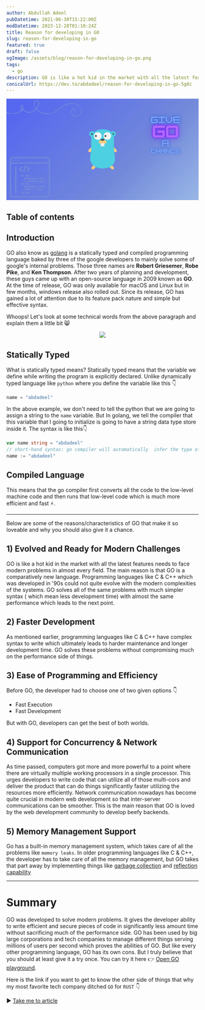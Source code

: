 ```yaml
---
author: Abdullah Adeel
pubDatetime: 2021-06-30T15:22:00Z
modDatetime: 2023-12-28T01:10:24Z
title: Reason for developing in GO
slug: reason-for-developing-in-go
featured: true
draft: false
ogImage: /assets/blog/reason-for-developing-in-go.png
tags:
  - go
description: GO is like a hot kid in the market with all the latest features needs to face modern problems in almost every field. The main reason is that GO is a comparatively new language. Programming languages like C & C++ which was developed in 90s could not quite evolve with the modern complexities of the systems. GO solves all of the same problems with much simpler syntax ( which mean less development time) with almost the same performance which leads to the next point.
conicalUrl: https://dev.to/abdadeel/reason-for-developing-in-go-5g0c
---
```


<div align="center">
  <img src="/public/assets/blog/reason-for-developing-in-go.png">
</div>

## Table of contents

## Introduction

GO also know as [golang](https://golang.org/) is a statically typed and compiled programming language baked by three of the google developers to mainly solve some of google's internal problems. Those three names are **Robert Griesemer**, **Robe Pike**, and **Ken Thompson**. After two years of planning and development, these guys came up with an open-source language in 2009 known as **GO**. At the time of release, GO was only available for macOS and Linux but in few months, windows release also rolled out. Since its release, GO has gained a lot of attention due to its feature pack nature and simple but effective syntax.

Whoops! Let's look at some technical words from the above paragraph and explain them a little bit 😸

<div align="center">
  <img src="https://media.giphy.com/media/hLE84j8EJwMT2aNHHp/giphy.gif">
</div>

## Statically Typed

What is statically typed means?
Statically typed means that the variable we define while writing the program is explicitly declared. Unlike dynamically typed language like `python` where you define the variable like this 👇

```python
name = "abdadeel"
```

In the above example, we don't need to tell the python that we are going to assign a string to the `name` variable.
But In golang, we tell the compiler that this variable that I going to initialize is going to have a string data type store inside it. The syntax is like this👇

```go
var name string = "abdadeel"
// short-hand syntax: go compiler will automatically  infer the type of variable
name := "abdadeel"
```

## Compiled Language

This means that the go compiler first converts all the code to the low-level machine code and then runs that low-level code which is much more efficient and fast ⚡.

<hr>

Below are some of the reasons/characteristics of GO that make it so loveable and why you should also give it a chance.

## 1) Evolved and Ready for Modern Challenges

GO is like a hot kid in the market with all the latest features needs to face modern problems in almost every field. The main reason is that GO is a comparatively new language. Programming languages like C & C++ which was developed in '90s could not quite evolve with the modern complexities of the systems. GO solves all of the same problems with much simpler syntax ( which mean less development time) with almost the same performance which leads to the next point.

## 2) Faster Development

As mentioned earlier, programming languages like C & C++ have complex syntax to write which ultimately leads to harder maintenance and longer development time. GO solves these problems without compromising much on the performance side of things.

## 3) Ease of Programming and Efficiency

Before GO, the developer had to choose one of two given options 👇

- Fast Execution
- Fast Development

But with GO, developers can get the best of both worlds.

## 4) Support for Concurrency & Network Communication

As time passed, computers got more and more powerful to a point where there are virtually multiple working processors in a single processor. This urges developers to write code that can utilize all of those multi-cors and deliver the product that can do things significantly faster utilizing the resources more efficiently. Network communication nowadays has become quite crucial in modern web development so that inter-server communications can be smoother. This is the main reason that GO is loved by the web development community to develop beefy backends.

## 5) Memory Management Support

Go has a built-in memory management system, which takes care of all the problems like `memory leaks`. In older programming languages like C & C++, the developer has to take care of all the memory management, but GO takes that part away by implementing things like [garbage collection](<https://en.wikipedia.org/wiki/Garbage_collection_(computer_science)>) and [reflection capability](https://en.wikipedia.org/wiki/Reflective_programming)

<hr>

# Summary

GO was developed to solve modern problems. It gives the developer ability to write efficient and secure pieces of code in significantly less amount time without sacrificing much of the performance side. GO has been used by big large corporations and tech companies to manage different things serving millions of users per second which proves the abilities of GO. But like every other programming language, GO has its own cons. But I truly believe that you should at least give it a try once. You can try it here 👉 [Open GO playground](https://play.golang.org/p/MAohLsrz7JQ).

Here is the link if you want to get to know the other side of things that why my most favorite tech company ditched `GO` for `RUST` 👇

▶ [Take me to article](https://blog.discord.com/why-discord-is-switching-from-go-to-rust-a190bbca2b1f)
